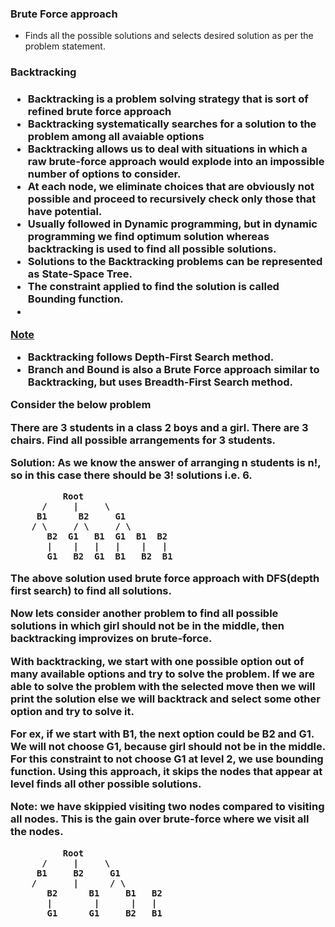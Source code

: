 <h3>Brute Force approach</h3>

 - Finds all the possible solutions and selects desired solution as per the problem statement.

<h3>Backtracking<h3>

 - Backtracking is a problem solving strategy that is sort of refined brute force approach
 - Backtracking systematically searches for a solution to the problem among all avaiable options
 - Backtracking allows us to deal with situations in which a raw brute-force approach would explode into an impossible number of options to consider.
 - At each node, we eliminate choices that are obviously not possible and proceed to recursively check only those that have potential.
 - Usually followed in Dynamic programming, but in dynamic programming we find optimum solution whereas backtracking is used to find all possible solutions.
 - Solutions to the Backtracking problems can be represented as State-Space Tree.
 - The constraint applied to find the solution is called <b>Bounding function.</b>
 - 
<ins>Note</ins>
 - Backtracking follows Depth-First Search method.
 - Branch and Bound is also a Brute Force approach similar to Backtracking, but uses Breadth-First Search method.

<b>Consider the below problem</b>

 There are 3 students in a class 2 boys and a girl. There are 3 chairs. Find all possible arrangements for 3 students.

 Solution: As we know the answer of arranging n students is n!, so in this case there should be 3! solutions i.e. 6.

		      Root
		  /     |     \   
		 B1      B2     G1    
		/ \     / \     / \   
	       B2  G1   B1  G1  B1  B2 
	       |    |   |   |    |   |  
	       G1   B2  G1  B1   B2  B1

 The above solution used brute force approach with DFS(depth first search) to find all solutions.
 
 Now lets consider another problem to find all possible solutions in which girl should not be in the middle, then backtracking improvizes on brute-force.

 With backtracking, we start with one possible option out of many available options and try to solve the problem. If we are able to solve the problem with the selected move then we will print the solution else we will backtrack and select some other option and try to solve it.

 For ex, if we start with B1, the next option could be B2 and G1. We will not choose G1, because girl should not be in the middle. For this constraint to not choose G1 at level 2, we use bounding function. Using this approach, it skips the nodes that appear at level finds all other possible solutions.

 Note: we have skippied visiting two nodes compared to visiting all nodes. This is the gain over brute-force where we visit all the nodes.


		      Root
		  /     |     \   
		 B1     B2     G1    
		/       |      / \   
	       B2      B1     B1   B2 
	       |        |      |   |  
	       G1      G1     B2   B1
